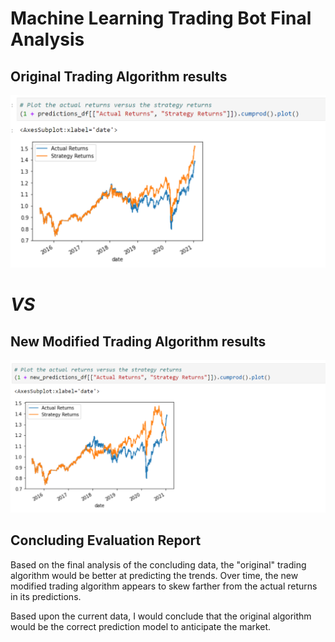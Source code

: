 # Machine Learning Trading Bot Final Analysis

## Original Trading Algorithm results
![](Images/original%20Algorithm%20.png)

#          _VS_

## New Modified Trading Algorithm results

![](Images/updated%20Trading%20algorithm.png)

## Concluding Evaluation Report

Based on the final analysis of the concluding data, the "original" trading algorithm would be better at predicting the trends.  Over time, the new modified trading algorithm appears to skew farther from the actual returns in its predictions. 

  Based upon the current data, I would conclude that the original algorithm would be the correct prediction model to anticipate the market. 